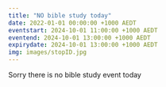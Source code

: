 ```yaml
---
title: "NO bible study today"
date: 2022-01-01 00:00:00 +1000 AEDT
eventstart: 2024-10-01 11:00:00 +1000 AEDT
eventend: 2024-10-01 13:00:00 +1000 AEDT
expirydate: 2024-10-01 13:00:00 +1000 AEDT
img: images/stopID.jpg
---
```


Sorry there is no bible study event today